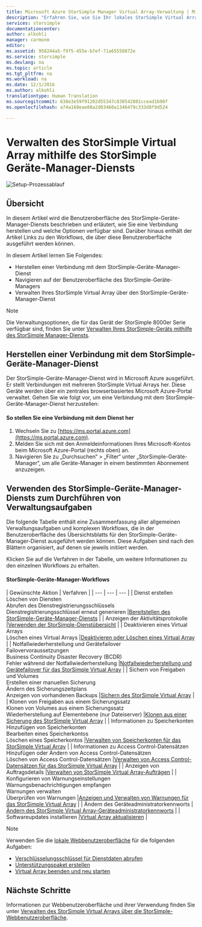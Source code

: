 ```yaml
---
title: Microsoft Azure StorSimple Manager Virtual Array-Verwaltung | Microsoft Docs
description: "Erfahren Sie, wie Sie Ihr lokales StorSimple Virtual Array mithilfe des StorSimple-Geräte-Manager-Diensts im Azure-Portal verwalten."
services: storsimple
documentationcenter: 
author: alkohli
manager: carmonm
editor: 
ms.assetid: 958244a5-f9f5-455e-b7ef-71a65558872e
ms.service: storsimple
ms.devlang: na
ms.topic: article
ms.tgt_pltfrm: na
ms.workload: na
ms.date: 12/1/2016
ms.author: alkohli
translationtype: Human Translation
ms.sourcegitcommit: 638e3e59f91202d55347c830542801ccead1b90f
ms.openlocfilehash: a74a160eae88a2d03460a1346479c333d8f9d524

---
```

# <a name="use-the-storsimple-device-manager-service-to-administer-your-storsimple-virtual-array"></a>Verwalten des StorSimple Virtual Array mithilfe des StorSimple Geräte-Manager-Diensts
![Setup-Prozessablauf](./media/storsimple-virtual-array-manager-service-administration/manage4.png)

## <a name="overview"></a>Übersicht
In diesem Artikel wird die Benutzeroberfläche des StorSimple-Geräte-Manager-Diensts beschrieben und erläutert, wie Sie eine Verbindung herstellen und welche Optionen verfügbar sind. Darüber hinaus enthält der Artikel Links zu den Workflows, die über diese Benutzeroberfläche ausgeführt werden können.

In diesem Artikel lernen Sie Folgendes:

* Herstellen einer Verbindung mit dem StorSimple-Geräte-Manager-Dienst
* Navigieren auf der Benutzeroberfläche des StorSimple-Geräte-Managers
* Verwalten Ihres StorSimple Virtual Array über den StorSimple-Geräte-Manager-Dienst

> [!NOTE]
> Die Verwaltungsoptionen, die für das Gerät der StorSimple 8000er Serie verfügbar sind, finden Sie unter [Verwalten Ihres StorSimple-Geräts mithilfe des StorSimple Manager-Diensts](storsimple-manager-service-administration.md).
> 
> 

## <a name="connect-to-the-storsimple-device-manager-service"></a>Herstellen einer Verbindung mit dem StorSimple-Geräte-Manager-Dienst
Der StorSimple-Geräte-Manager-Dienst wird in Microsoft Azure ausgeführt. Er stellt Verbindungen mit mehreren StorSimple Virtual Arrays her. Diese Geräte werden über ein zentrales browserbasiertes Microsoft Azure-Portal verwaltet. Gehen Sie wie folgt vor, um eine Verbindung mit dem StorSimple-Geräte-Manager-Dienst herzustellen:

#### <a name="to-connect-to-the-service"></a>So stellen Sie eine Verbindung mit dem Dienst her
1. Wechseln Sie zu [https://ms.portal.azure.com](https://ms.portal.azure.com).
2. Melden Sie sich mit den Anmeldeinformationen Ihres Microsoft-Kontos beim Microsoft Azure-Portal (rechts oben) an.
3. Navigieren Sie zu „Durchsuchen“ > „Filter“ unter „StorSimple-Geräte-Manager“, um alle Geräte-Manager in einem bestimmten Abonnement anzuzeigen.

## <a name="use-the-storsimple-device-manager-service-to-perform-management-tasks"></a>Verwenden des StorSimple-Geräte-Manager-Diensts zum Durchführen von Verwaltungsaufgaben
Die folgende Tabelle enthält eine Zusammenfassung aller allgemeinen Verwaltungsaufgaben und komplexen Workflows, die in der Benutzeroberfläche des Übersichtsblatts für den StorSimple-Geräte-Manager-Dienst ausgeführt werden können. Diese Aufgaben sind nach den Blättern organisiert, auf denen sie jeweils initiiert werden.

Klicken Sie auf die Verfahren in der Tabelle, um weitere Informationen zu den einzelnen Workflows zu erhalten.

#### <a name="storsimple-device-manager-workflows"></a>StorSimple-Geräte-Manager-Workflows
| Gewünschte Aktion | Verfahren |
| --- | --- | --- |
| Dienst erstellen</br>Löschen von Diensten</br>Abrufen des Dienstregistrierungsschlüssels</br>Dienstregistrierungsschlüssel erneut generieren |[Bereitstellen des StorSimple-Geräte-Manager-Diensts](storsimple-virtual-array-manage-service.md) |
| Anzeigen der Aktivitätsprotokolle |[Verwenden der StorSimple-Dienstübersicht](storsimple-virtual-array-service-summary.md) |
| Deaktivieren eines Virtual Arrays</br>Löschen eines Virtual Arrays |[Deaktivieren oder Löschen eines Virtual Array](storsimple-virtual-array-deactivate-and-delete-device.md) |
| Notfallwiederherstellung und Gerätefailover</br>Failovervoraussetzungen</br>Business Continuity Disaster Recovery (BCDR)</br>Fehler während der Notfallwiederherstellung |[Notfallwiederherstellung und Gerätefailover für das StorSimple Virtual Array](storsimple-virtual-array-failover-dr.md) |
| Sichern von Freigaben und Volumes</br>Erstellen einer manuellen Sicherung</br>Ändern des Sicherungszeitplans</br>Anzeigen von vorhandenen Backups |[Sichern des StorSimple Virtual Array](storsimple-virtual-array-backup.md) |
| Klonen von Freigaben aus einem Sicherungssatz</br>Klonen von Volumes aus einem Sicherungssatz</br>Wiederherstellung auf Elementebene (nur Dateiserver) |[Klonen aus einer Sicherung des StorSimple Virtual Array](storsimple-virtual-array-clone.md) |
| Informationen zu Speicherkonten</br>Hinzufügen von Speicherkonten</br>Bearbeiten eines Speicherkontos</br>Löschen eines Speicherkontos |[Verwalten von Speicherkonten für das StorSimple Virtual Array](storsimple-virtual-array-manage-storage-accounts.md) |
| Informationen zu Access Control-Datensätzen</br>Hinzufügen oder Ändern von Access Control-Datensätzen </br>Löschen von Access Control-Datensätzen |[Verwalten von Access Control-Datensätzen für das StorSimple Virtual Array](storsimple-virtual-array-manage-acrs.md) |
| Anzeigen von Auftragsdetails |[Verwalten von StorSimple Virtual Array-Aufträgen](storsimple-virtual-array-manage-jobs.md) |
| Konfigurieren von Warnungseinstellungen</br>Warnungsbenachrichtigungen empfangen</br>Warnungen verwalten</br>Überprüfen von Warnungen |[Anzeigen und Verwalten von Warnungen für das StorSimple Virtual Array](storsimple-virtual-array-manage-alerts.md) |
| Ändern des Geräteadministratorkennworts |[Ändern des StorSimple Virtual Array-Geräteadministratorkennworts](storsimple-virtual-array-change-device-admin-password.md) |
| Softwareupdates installieren |[Virtual Array aktualisieren](storsimple-virtual-array-install-update.md) |

> [!NOTE]
> Verwenden Sie die [lokale Webbenutzeroberfläche](storsimple-ova-web-ui-admin.md) für die folgenden Aufgaben:
> 
> * [Verschlüsselungsschlüssel für Dienstdaten abrufen](storsimple-ova-web-ui-admin.md#get-the-service-data-encryption-key)
> * [Unterstützungspaket erstellen](storsimple-ova-web-ui-admin.md#generate-a-log-package)
> * [Virtual Array beenden und neu starten](storsimple-ova-web-ui-admin.md#shut-down-and-restart-your-device)
> 
> 

## <a name="next-steps"></a>Nächste Schritte
Informationen zur Webbenutzeroberfläche und ihrer Verwendung finden Sie unter [Verwalten des StorSimple Virtual Arrays über die StorSimple-Webbenutzeroberfläche](storsimple-ova-web-ui-admin.md).




<!--HONumber=Dec16_HO1-->


